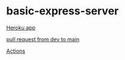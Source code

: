 # basic-express-server

[Heroku app](https://basic-express-server-sara.herokuapp.com/)

[pull request from dev to main](https://github.com/saraaltayeh/basic-express-server/pull/6)

[Actions](https://github.com/saraaltayeh/basic-express-server/actions)

